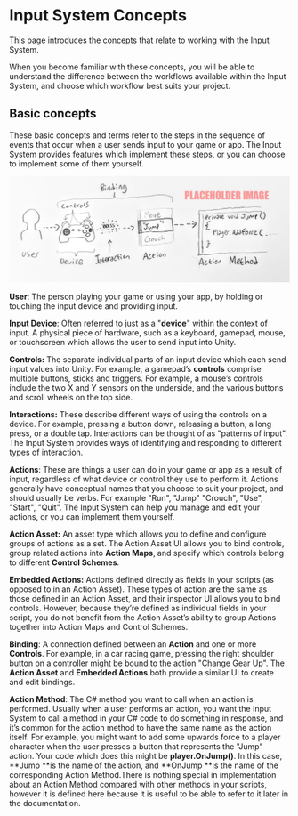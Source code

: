 # Input System Concepts

This page introduces the concepts that relate to working with the Input System.

When you become familiar with these concepts, you will be able to understand the difference between the workflows available within the Input System, and choose which workflow best suits your project.

## Basic concepts

These basic concepts and terms refer to the steps in the sequence of events that occur when a user sends input to your game or app. The Input System provides features which implement these steps, or you can choose to implement some of them yourself.

![image alt text](Images/ConceptsOverview.png)

**User**: The person playing your game or using your app, by holding or touching the input device and providing input.

**Input Device**: Often referred to just as a "**device**" within the context of input. A physical piece of hardware, such as a keyboard, gamepad, mouse, or touchscreen which allows the user to send input into Unity.

**Controls:** The separate individual parts of an input device which each send input values into Unity. For example, a gamepad’s **controls** comprise multiple buttons, sticks and triggers. For example, a mouse’s controls include the two X and Y sensors on the underside, and the various buttons and scroll wheels on the top side.

**Interactions:** These describe different ways of using the controls on a device. For example, pressing a button down, releasing a button, a long press, or a double tap. Interactions can be thought of as "patterns of input". The Input System provides ways of identifying and responding to different types of interaction.

**Actions**: These are things a user can do in your game or app as a result of input, regardless of what device or control they use to perform it. Actions generally have conceptual names that you choose to suit your project, and should usually be verbs. For example "Run", "Jump" "Crouch", "Use", "Start", "Quit". The Input System can help you manage and edit your actions, or you can implement them yourself.

**Action Asset:** An asset type which allows you to define and configure groups of actions as a set. The Action Asset UI allows you to bind controls, group related actions into **Action Maps**, and specify which controls belong to different **Control Schemes**. 

**Embedded Actions:** Actions defined directly as fields in your scripts (as opposed to in an Action Asset). These types of action are the same as those defined in an Action Asset, and their inspector UI allows you to bind controls. However, because they’re defined as individual fields in your script, you do not benefit from the Action Asset’s ability to group Actions together into Action Maps and Control Schemes.

**Binding**: A connection defined between an **Action** and one or more **Controls**. For example, in a car racing game, pressing the right shoulder button on a controller might be bound to the action "Change Gear Up". The **Action Asset** and **Embedded Actions** both provide a similar UI to create and edit bindings.

**Action Method**: The C# method you want to call when an action is performed. Usually when a user performs an action, you want the Input System to call a method in your C# code to do something in response, and it’s common for the action method to have the same name as the action itself. For example, you might want to add some upwards force to a player character when the user presses a button that represents the "Jump" action. Your code which does this might be **player.OnJump()**. In this case, **Jump **is the name of the action, and **OnJump **is the name of the corresponding Action Method.There is nothing special in implementation about an Action Method compared with other methods in your scripts, however it is defined here because it is useful to be able to refer to it later in the documentation.
